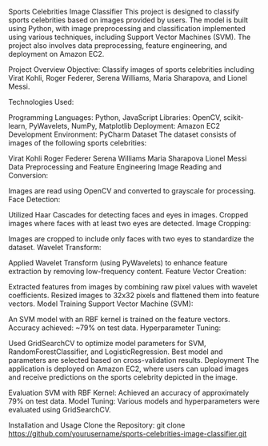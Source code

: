 Sports Celebrities Image Classifier
This project is designed to classify sports celebrities based on images provided by users. The model is built using Python, with image preprocessing and classification implemented using various techniques, including Support Vector Machines (SVM). The project also involves data preprocessing, feature engineering, and deployment on Amazon EC2.

Project Overview
Objective:
Classify images of sports celebrities including Virat Kohli, Roger Federer, Serena Williams, Maria Sharapova, and Lionel Messi.

Technologies Used:

Programming Languages: Python, JavaScript
Libraries: OpenCV, scikit-learn, PyWavelets, NumPy, Matplotlib
Deployment: Amazon EC2
Development Environment: PyCharm
Dataset
The dataset consists of images of the following sports celebrities:

Virat Kohli
Roger Federer
Serena Williams
Maria Sharapova
Lionel Messi
Data Preprocessing and Feature Engineering
Image Reading and Conversion:

Images are read using OpenCV and converted to grayscale for processing.
Face Detection:

Utilized Haar Cascades for detecting faces and eyes in images.
Cropped images where faces with at least two eyes are detected.
Image Cropping:

Images are cropped to include only faces with two eyes to standardize the dataset.
Wavelet Transform:

Applied Wavelet Transform (using PyWavelets) to enhance feature extraction by removing low-frequency content.
Feature Vector Creation:

Extracted features from images by combining raw pixel values with wavelet coefficients.
Resized images to 32x32 pixels and flattened them into feature vectors.
Model Training
Support Vector Machine (SVM):

An SVM model with an RBF kernel is trained on the feature vectors.
Accuracy achieved: ~79% on test data.
Hyperparameter Tuning:

Used GridSearchCV to optimize model parameters for SVM, RandomForestClassifier, and LogisticRegression.
Best model and parameters are selected based on cross-validation results.
Deployment
The application is deployed on Amazon EC2, where users can upload images and receive predictions on the sports celebrity depicted in the image.

Evaluation
SVM with RBF Kernel: Achieved an accuracy of approximately 79% on test data.
Model Tuning: Various models and hyperparameters were evaluated using GridSearchCV.

Installation and Usage
Clone the Repository: git clone https://github.com/yourusername/sports-celebrities-image-classifier.git
